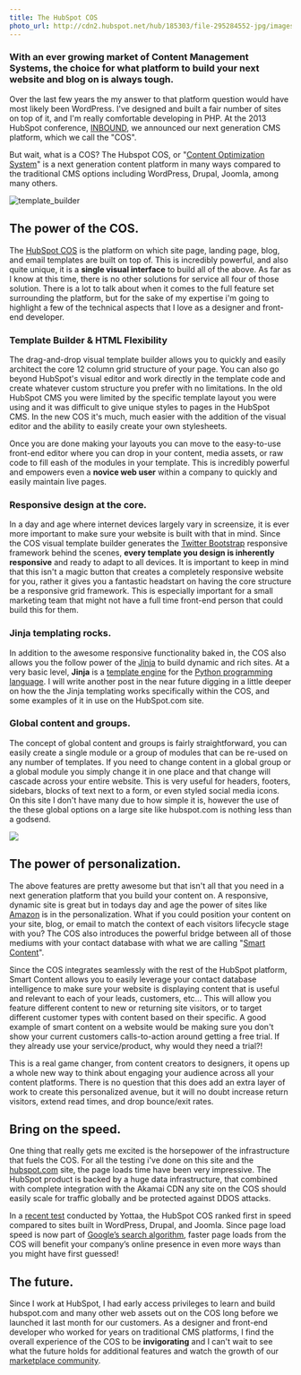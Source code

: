 ```yaml
---
title: The HubSpot COS
photo_url: http://cdn2.hubspot.net/hub/185303/file-295284552-jpg/images/marquee/template-builder-marquee.jpg
---
```


### With an ever growing market of Content Management Systems, the choice for what platform to build your next website and blog on is always tough.

Over the last few years the my answer to that platform question would have most likely been WordPress. I've designed and built a fair number of sites on top of it, and I'm really comfortable developing in PHP. At the 2013 HubSpot conference, [INBOUND](http://inbound.com), we announced our next generation CMS platform, which we call the "COS".

But wait, what is a COS? The Hubspot COS, or "[Content Optimization System](#)" is a next generation content platform in many ways compared to the traditional CMS options including WordPress, Drupal, Joomla, among many others.

![template_builder](http://cdn2.hubspot.net/hub/185303/file-294641144-jpg/images/template_builder.jpg)

## The power of the COS.

The [HubSpot COS](#) is the platform on which site page, landing page, blog, and email templates are built on top of. This is incredibly powerful, and also quite unique, it is a **single visual interface** to build all of the above. As far as I know at this time, there is no other solutions for service all four of those solution. There is a lot to talk about when it comes to the full feature set surrounding the platform, but for the sake of my expertise i'm going to highlight a few of the technical aspects that I love as a designer and front-end developer.

### Template Builder & HTML Flexibility

The drag-and-drop visual template builder allows you to quickly and easily architect the core 12 column grid structure of your page. You can also go beyond HubSpot's visual editor and work directly in the template code and create whatever custom structure you prefer with no limitations. In the old HubSpot CMS you were limited by the specific template layout you were using and it was difficult to give unique styles to pages in the HubSpot CMS. In the new COS it's much, much easier with the addition of the visual editor and the ability to easily create your own stylesheets.

Once you are done making your layouts you can move to the easy-to-use front-end editor where you can drop in your content, media assets, or raw code to fill eash of the modules in your template. This is incredibly powerful and empowers even a **novice web user** within a company to quickly and easily maintain live pages.

### Responsive design at the core.

In a day and age where internet devices largely vary in screensize, it is ever more important to make sure your website is built with that in mind. Since the COS visual template builder generates the [Twitter Bootstrap](#) responsive framework behind the scenes, **every template you design is inherently responsive** and ready to adapt to all devices. It is important to keep in mind that this isn't a magic button that creates a completely responsive website for you, rather it gives you a fantastic headstart on having the core structure be a responsive grid framework. This is especially important for a small marketing team that might not have a full time front-end person that could build this for them.

### Jinja templating rocks.

In addition to the awesome responsive functionality baked in, the COS also allows you the follow power of the [Jinja](#) to build dynamic and rich sites. At a very basic level, **Jinja** is a [template engine](http://en.wikipedia.org/wiki/Template_engine_(web)) for the [Python programming language](http://en.wikipedia.org/wiki/Python_(programming_language)). I will write another post in the near future digging in a little deeper on how the the Jinja templating works specifically within the COS, and some examples of it in use on the HubSpot.com site.

### Global content and groups.

The concept of global content and groups is fairly straightforward, you can easily create a single module or a group of modules that can be re-used on any number of templates. If you need to change content in a global group or a global module you simply change it in one place and that change will cascade across your entire website. This is very useful for headers, footers, sidebars, blocks of text next to a form, or even styled social media icons. On this site I don't have many due to how simple it is, however the use of the these global options on a large site like hubspot.com is nothing less than a godsend.

![](http://cdn2.hubspot.net/hub/185303/file-296182841-jpg/images/personalization.jpg?t=1405470596163)

## The power of personalization.

The above features are pretty awesome but that isn't all that you need in a next generation platform that you build your content on. A responsive, dynamic site is great but in todays day and age the power of sites like [Amazon](#) is in the personalization. What if you could position your content on your site, blog, or email to match the context of each visitors lifecycle stage with you? The COS also introduces the powerful bridge between all of those mediums with your contact database with what we are calling "[Smart Content](#)".

Since the COS integrates seamlessly with the rest of the HubSpot platform, Smart Content allows you to easily leverage your contact database intelligence to make sure your website is displaying content that is useful and relevant to each of your leads, customers, etc... This will allow you feature different content to new or returning site visitors, or to target different customer types with content based on their specific. A good example of smart content on a website would be making sure you don't show your current customers calls-to-action around getting a free trial. If they already use your service/product, why would they need a trial?!

This is a real game changer, from content creators to designers, it opens up a whole new way to think about engaging your audience across all your content platforms. There is no question that this does add an extra layer of work to create this personalized avenue, but it will no doubt increase return visitors, extend read times, and drop bounce/exit rates.

## Bring on the speed.

One thing that really gets me excited is the horsepower of the infrastructure that fuels the COS. For all the testing i've done on this site and the [hubspot.com](#) site, the page loads time have been very impressive. The HubSpot product is backed by a huge data infrastructure, that combined with complete integration with the Akamai CDN any site on the COS should easily scale for traffic globally and be protected against DDOS attacks.

In a [recent test](http://www.yottaa.com/blog/bid/301605/Benchmarking-Performance-of-8-CMS-Platforms-Who-Is-Slowest) conducted by Yottaa, the HubSpot COS ranked first in speed compared to sites built in WordPress, Drupal, and Joomla. Since page load speed is now part of [Google’s search algorithm](http://www.google.com/insidesearch/howsearchworks/algorithms.html), faster page loads from the COS will benefit your company’s online presence in even more ways than you might have first guessed!

## The future.

Since I work at HubSpot, I had early access privileges to learn and build hubspot.com and many other web assets out on the COS long before we launched it last month for our customers. As a designer and front-end developer who worked for years on traditional CMS platforms, I find the overall experience of the COS to be **invigorating** and I can't wait to see what the future holds for additional features and watch the growth of our [marketplace community](http://marketplace.hubspot.com).

